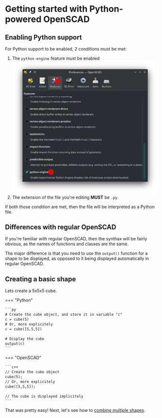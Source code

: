 # Getting started with Python-powered OpenSCAD

## Enabling Python support
For Python support to be enabled, 2 conditions must be met:

1. The `python-engine` feature must be enabled
![Enabling the python engine](./img/enable_python_feature.png)
2. The extension of the file you're editing **MUST** be `.py`.

If both those condition are met, then the file will be interpreted as a Python file.

## Differences with regular OpenSCAD
If you're familiar with regular OpenSCAD, then the synthax will be fairly obvious, as the names of functions and classes are the same.

The major difference is that you need to use the `output()` function for a shape to be displayed, as opposed to it being displayed automatically in regular OpenSCAD.

## Creating a basic shape
Lets create a 5x5x5 cube.

=== "Python"

    ```py
    # Create the cube object, and store it in variable "c"
    c = cube(5)
    # Or, more explicitely
    c = cube([5,5,5])

    # Display the cube
    output(c)
    ```

=== "OpenSCAD"

    ```c++
    // Create the cube object
    cube(5);
    // Or, more explicitely
    cube([5,5,5]);

    // The cube is displayed implicitely
    ```

That was pretty easy!
Next, let's see how to [combine multiple shapes](./combining_objects.md).